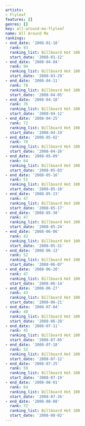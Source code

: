 ```yaml
---
artists:
- Flyleaf
features: []
genres: []
key: all-around-me-flyleaf
name: All Around Me
rankings:
- end_date: '2008-01-18'
  rank: 93
  ranking_list: Billboard Hot 100
  start_date: '2008-01-12'
- end_date: '2008-04-04'
  rank: 94
  ranking_list: Billboard Hot 100
  start_date: '2008-03-29'
- end_date: '2008-04-11'
  rank: 78
  ranking_list: Billboard Hot 100
  start_date: '2008-04-05'
- end_date: '2008-04-18'
  rank: 76
  ranking_list: Billboard Hot 100
  start_date: '2008-04-12'
- end_date: '2008-04-25'
  rank: 72
  ranking_list: Billboard Hot 100
  start_date: '2008-04-19'
- end_date: '2008-05-02'
  rank: 70
  ranking_list: Billboard Hot 100
  start_date: '2008-04-26'
- end_date: '2008-05-09'
  rank: 64
  ranking_list: Billboard Hot 100
  start_date: '2008-05-03'
- end_date: '2008-05-16'
  rank: 51
  ranking_list: Billboard Hot 100
  start_date: '2008-05-10'
- end_date: '2008-05-23'
  rank: 47
  ranking_list: Billboard Hot 100
  start_date: '2008-05-17'
- end_date: '2008-05-30'
  rank: 47
  ranking_list: Billboard Hot 100
  start_date: '2008-05-24'
- end_date: '2008-06-06'
  rank: 43
  ranking_list: Billboard Hot 100
  start_date: '2008-05-31'
- end_date: '2008-06-13'
  rank: 52
  ranking_list: Billboard Hot 100
  start_date: '2008-06-07'
- end_date: '2008-06-20'
  rank: 47
  ranking_list: Billboard Hot 100
  start_date: '2008-06-14'
- end_date: '2008-06-27'
  rank: 43
  ranking_list: Billboard Hot 100
  start_date: '2008-06-21'
- end_date: '2008-07-04'
  rank: 40
  ranking_list: Billboard Hot 100
  start_date: '2008-06-28'
- end_date: '2008-07-11'
  rank: 45
  ranking_list: Billboard Hot 100
  start_date: '2008-07-05'
- end_date: '2008-07-18'
  rank: 52
  ranking_list: Billboard Hot 100
  start_date: '2008-07-12'
- end_date: '2008-07-25'
  rank: 59
  ranking_list: Billboard Hot 100
  start_date: '2008-07-19'
- end_date: '2008-08-01'
  rank: 64
  ranking_list: Billboard Hot 100
  start_date: '2008-07-26'
- end_date: '2008-08-08'
  rank: 72
  ranking_list: Billboard Hot 100
  start_date: '2008-08-02'
---
```


